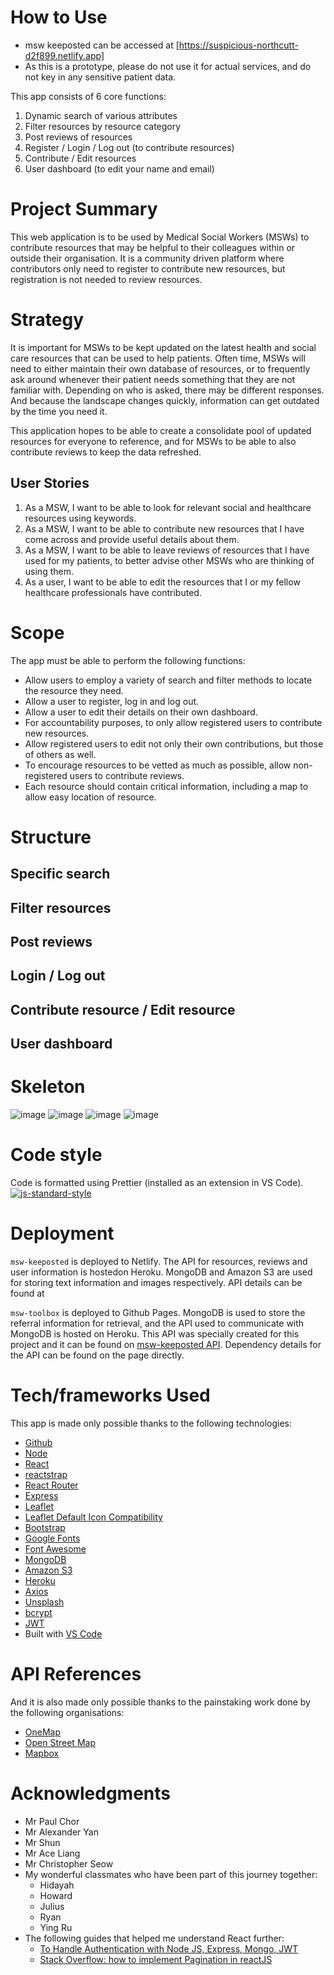 # How to Use

- msw keeposted can be accessed at [https://suspicious-northcutt-d2f899.netlify.app]
- As this is a prototype, please do not use it for actual services, and do not key in any sensitive patient data.

This app consists of 6 core functions:

1. Dynamic search of various attributes
2. Filter resources by resource category
3. Post reviews of resources
4. Register / Login / Log out (to contribute resources)
5. Contribute / Edit resources
6. User dashboard (to edit your name and email)

# Project Summary

This web application is to be used by Medical Social Workers (MSWs) to contribute resources that may be helpful to their colleagues within or outside their organisation. It is a community driven platform where contributors only need to register to contribute new resources, but registration is not needed to review resources.

# Strategy

It is important for MSWs to be kept updated on the latest health and social care resources that can be used to help patients. Often time, MSWs will need to either maintain their own database of resources, or to frequently ask around whenever their patient needs something that they are not familiar with. Depending on who is asked, there may be different responses. And because the landscape changes quickly, information can get outdated by the time you need it.

This application hopes to be able to create a consolidate pool of updated resources for everyone to reference, and for MSWs to be able to also contribute reviews to keep the data refreshed.

## User Stories

1. As a MSW, I want to be able to look for relevant social and healthcare resources using keywords.
2. As a MSW, I want to be able to contribute new resources that I have come across and provide useful details about them.
3. As a MSW, I want to be able to leave reviews of resources that I have used for my patients, to better advise other MSWs who are thinking of using them.
4. As a user, I want to be able to edit the resources that I or my fellow healthcare professionals have contributed.

# Scope

The app must be able to perform the following functions:

- Allow users to employ a variety of search and filter methods to locate the resource they need.
- Allow a user to register, log in and log out.
- Allow a user to edit their details on their own dashboard.
- For accountability purposes, to only allow registered users to contribute new resources.
- Allow registered users to edit not only their own contributions, but those of others as well.
- To encourage resources to be vetted as much as possible, allow non-registered users to contribute reviews.
- Each resource should contain critical information, including a map to allow easy location of resource.

# Structure

## Specific search

## Filter resources

## Post reviews

## Login / Log out

## Contribute resource / Edit resource

## User dashboard

# Skeleton

![image](./readmescreenshots/dashboard.png)
![image](./readmescreenshots/posts.png)
![image](./readmescreenshots/contributeresource.png)
![image](./readmescreenshots/resource.png)

# Code style

Code is formatted using Prettier (installed as an extension in VS Code).
[![js-standard-style](https://img.shields.io/badge/code%20style-prettier-brightgreen.svg?style=flat)](https://github.com/prettier/prettier)

# Deployment

`msw-keeposted` is deployed to Netlify. The API for resources, reviews and user information is hostedon Heroku. MongoDB and Amazon S3 are used for storing text information and images respectively. API details can be found at []()

`msw-toolbox` is deployed to Github Pages. MongoDB is used to store the referral information for retrieval, and the API used to communicate with MongoDB is hosted on Heroku. This API was specially created for this project and it can be found on [msw-keeposted API](https://github.com/hkgnp/msw-keeposted-api). Dependency details for the API can be found on the page directly.

# Tech/frameworks Used

This app is made only possible thanks to the following technologies:

- [Github](https://www.github.com/)
- [Node](https://nodejs.org/en/)
- [React](https://reactjs.org/)
- [reactstrap](https://reactstrap.github.io/)
- [React Router](https://reactrouter.com/)
- [Express](https://expressjs.com/)
- [Leaflet](https://leafletjs.com/)
- [Leaflet Default Icon Compatibility](https://github.com/ghybs/leaflet-defaulticon-compatibility)
- [Bootstrap](https://getbootstrap.com/)
- [Google Fonts](https://fonts.google.com/)
- [Font Awesome](https://fontawesome.com/)
- [MongoDB](https://www.mongodb.com/cloud/atlas)
- [Amazon S3](https://aws.amazon.com/s3/)
- [Heroku](https://www.heroku.com)
- [Axios](https://github.com/axios/axios)
- [Unsplash](https://unsplash.com)
- [bcrypt](https://www.npmjs.com/package/bcrypt)
- [JWT](https://jwt.io/)
- Built with [VS Code](https://code.visualstudio.com/)

# API References

And it is also made only possible thanks to the painstaking work done by the following organisations:

- [OneMap](https://app.swaggerhub.com/apis/onemap-sg/new-onemap-api/1.0.3)
- [Open Street Map](https://www.openstreetmap.org/)
- [Mapbox](https://www.mapbox.com/)

# Acknowledgments

- Mr Paul Chor
- Mr Alexander Yan
- Mr Shun
- Mr Ace Liang
- Mr Christopher Seow
- My wonderful classmates who have been part of this journey together:
  - Hidayah
  - Howard
  - Julius
  - Ryan
  - Ying Ru
- The following guides that helped me understand React further:
  - [To Handle Authentication with Node JS, Express, Mongo, JWT](https://codeburst.io/to-handle-authentication-with-node-js-express-mongo-jwt-7e55f5818181)
  - [Stack Overflow: how to implement Pagination in reactJS](https://stackoverflow.com/questions/40232847/how-to-implement-pagination-in-reactjs)

